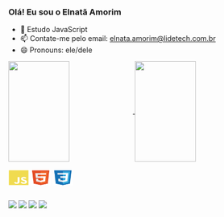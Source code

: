 ### Olá! Eu sou o Elnatã Amorim


- 🌱 Estudo JavaScript
- 📫 Contate-me pelo email: elnata.amorim@lidetech.com.br
- 😄 Pronouns: ele/dele

<a href="https://github.com/anuraghazra/github-readme-stats">
  <img width="49%" height=200 align="center" src="https://github-readme-stats.vercel.app/api?username=elnataamorim01&show_icons=true&theme=highcontrast" />
</a>
<a href="https://github.com/anuraghazra/convoychat">
  <img width="49%" height=200 align="center" src="https://github-readme-stats.vercel.app/api/top-langs?username=elnataamorim01&theme=highcontrast&layout=compact&langs_count=8&card_width=320" />
</a>

<div style="display: inline_block"><br>
  <img align="center" alt="Rafa-Js" height="30" width="40" src="https://raw.githubusercontent.com/devicons/devicon/master/icons/javascript/javascript-plain.svg">
  <img align="center" alt="Rafa-HTML" height="30" width="40" src="https://raw.githubusercontent.com/devicons/devicon/master/icons/html5/html5-original.svg">
  <img align="center" alt="Rafa-CSS" height="30" width="40" src="https://raw.githubusercontent.com/devicons/devicon/master/icons/css3/css3-original.svg">
</div>
          
##

<div>
  <a href="https://www.instagram.com/el_nata.amorim/" target="_blank"><img src="https://img.shields.io/badge/-Instagram-%23E4405F?style=for-the-badge&logo=instagram&logoColor=white" target="_blank"></a>
  <a href="https://discord.gg/wCu5pZpe" target="_blank"><img src="https://img.shields.io/badge/Discord-7289DA?style=for-the-badge&logo=discord&logoColor=white" target="_blank"></a> 
  <a href = "mailto:elnata.amorim@lidetech.com.br"><img src="https://img.shields.io/badge/-Gmail-%23333?style=for-the-badge&logo=gmail&logoColor=white" target="_blank"></a>
  <a href="https://www.linkedin.com/in/elnata-amorim/" target="_blank"><img src="https://img.shields.io/badge/-LinkedIn-%230077B5?style=for-the-badge&logo=linkedin&logoColor=white" target="_blank"></a>   
</div>
